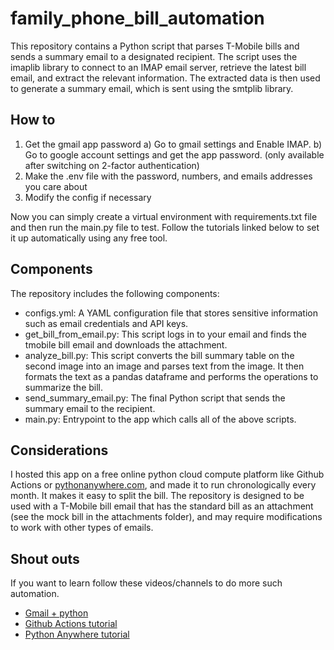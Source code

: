 # family_phone_bill_automation

This repository contains a Python script that parses T-Mobile bills and sends a summary email to a designated recipient. The script uses the imaplib library to connect to an IMAP email server, retrieve the latest bill email, and extract the relevant information. The extracted data is then used to generate a summary email, which is sent using the smtplib library.

## How to
1. Get the gmail app password
   a) Go to gmail settings and Enable IMAP.
   b) Go to google account settings and get the app password. (only available after switching on 2-factor authentication)
2. Make the .env file with the password, numbers, and emails addresses you care about
3. Modify the config if necessary

Now you can simply create a virtual environment with requirements.txt file and then run the main.py file to test.
Follow the tutorials linked below to set it up automatically using any free tool.

## Components
The repository includes the following components:

- configs.yml: A YAML configuration file that stores sensitive information such as email credentials and API keys.
- get_bill_from_email.py: This script logs in to your email and finds the tmobile bill email and downloads the attachment.
- analyze_bill.py: This script converts the bill summary table on the second image into an image and parses text from the image. It then formats the
text as a pandas dataframe and performs the operations to summarize the bill.
- send_summary_email.py: The final Python script that sends the summary email to the recipient.
- main.py: Entrypoint to the app which calls all of the above scripts.

## Considerations
I hosted this app on a free online python cloud compute platform like Github Actions or [pythonanywhere.com](https://www.pythonanywhere.com/), and made it to run chronologically every month. It makes it easy to split the bill.
The repository is designed to be used with a T-Mobile bill email that has the standard bill as an attachment (see the mock bill in the attachments folder), and may require modifications to work with other types of emails.

## Shout outs
If you want to learn follow these videos/channels to do more such automation. 
* [Gmail + python](https://youtu.be/K21BSZPFIjQ?si=1RTgdKi8G3R6Mo76)
* [Github Actions tutorial](https://youtu.be/PaGp7Vi5gfM?si=YlXAVeVIsx7hy3cR)
* [Python Anywhere tutorial](https://youtu.be/0G8bjcY4lBM?si=CVgiiHVA4V3Q1toW)
